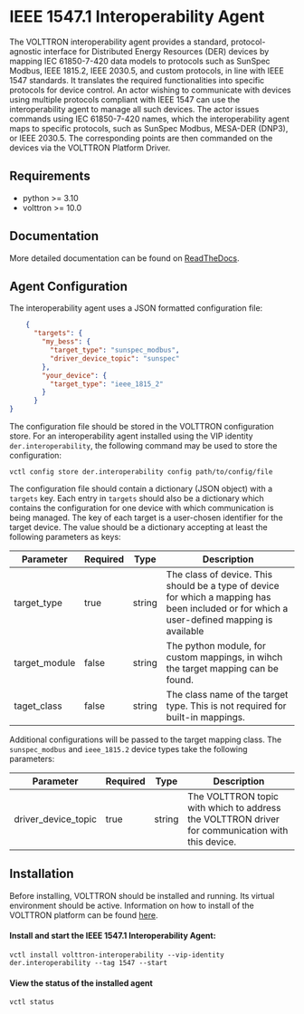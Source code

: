 # IEEE 1547.1 Interoperability Agent

[//]: # (![Eclipse VOLTTRON 10.0.5rc0]&#40;https://img.shields.io/badge/Eclipse%20VOLTTRON-10.0.5rc0-red.svg&#41;)

[//]: # (![Python 3.10]&#40;https://img.shields.io/badge/python-3.10-blue.svg&#41;)

[//]: # (![Python 3.11]&#40;https://img.shields.io/badge/python-3.11-blue.svg&#41;)

[//]: # ([![pypi version]&#40;https://img.shields.io/pypi/v/volttron-interoperability.svg&#41;]&#40;https://pypi.org/project/volttron-interoperability/&#41;)

[//]: # ()
[//]: # (Main branch tests:&nbsp;&nbsp;&nbsp;&nbsp;&nbsp;&nbsp;&nbsp; [![Main Branch Passing?]&#40;https://github.com/eclipse-volttron/volttron-interoperability/actions/workflows/run-tests.yml/badge.svg?branch=main&#41;]&#40;https://github.com/eclipse-volttron/volttron-interoperability/actions/workflows/run-tests.yml&#41;)

[//]: # ()
[//]: # (Develop branch tests:&nbsp;&nbsp; [![Develop Branch Passing?]&#40;https://github.com/eclipse-volttron/volttron-interoperability/actions/workflows/run-tests.yml/badge.svg?branch=develop&#41;]&#40;https://github.com/eclipse-volttron/volttron-interoperability/actions/workflows/run-tests.yml&#41;)

The VOLTTRON interoperability agent provides a standard, protocol-agnostic interface for
Distributed Energy Resources (DER) devices by mapping IEC 61850-7-420 data models to protocols such as SunSpec Modbus,
IEEE 1815.2, IEEE 2030.5, and custom protocols, in line with IEEE 1547 standards.
It translates the required functionalities into specific protocols for device control.
An actor wishing to communicate with devices using multiple protocols
compliant with IEEE 1547 can use the interoperability agent to manage all such devices.
The actor issues commands using IEC 61850-7-420 names, which the interoperability agent maps to specific protocols,
such as SunSpec Modbus, MESA-DER (DNP3), or IEEE 2030.5. The corresponding points are then commanded on the devices
via the VOLTTRON Platform Driver.

## Requirements

* python >= 3.10
* volttron >= 10.0 

## Documentation

More detailed documentation can be found on
[ReadTheDocs](https://eclipse-volttron.readthedocs.io/en/latest/external-docs/volttron-interoperability/index.html).

## Agent Configuration

The interoperability agent uses a JSON formatted configuration file:

```json
    {
      "targets": {
        "my_bess": {
          "target_type": "sunspec_modbus",
          "driver_device_topic": "sunspec"
        },
        "your_device": {
          "target_type": "ieee_1815_2"
        }
      }
} 
```

The configuration file should be stored in the VOLTTRON
configuration store. For an interoperability agent installed using the VIP identity
`der.interoperability`, the following command may be used to store the configuration:

```shell
vctl config store der.interoperability config path/to/config/file
```

The configuration file should contain a dictionary (JSON object) with a `targets` key. Each entry in `targets`
should also be a dictionary which contains the configuration for one device with which communication is being
managed. The key of each target is a user-chosen identifier for the target device. The value should be a dictionary
accepting at least the following parameters as keys:

| Parameter      | Required  | Type   | Description                                                                                                                                 |
|----------------|-----------|--------|---------------------------------------------------------------------------------------------------------------------------------------------|
| target_type    | true      | string | The class of device. This should be a type of device for which a mapping has been included or for which a user-defined mapping is available |
| target_module  | false     | string | The python module, for custom mappings, in wihch the target mapping can be found.                                                           |
| taget_class    | false     | string | The class name of the target type. This is not required for built-in mappings.                                                              | 

Additional configurations will be passed to the target mapping class. The `sunspec_modbus` and `ieee_1815.2` device types take the following parameters:

| Parameter           | Required | Type   | Description                                                                                      |
|---------------------|----------|--------|--------------------------------------------------------------------------------------------------|
| driver_device_topic | true     | string | The VOLTTRON topic with which to address the VOLTTRON driver for communication with this device. |


## Installation

Before installing, VOLTTRON should be installed and running.  Its virtual environment should be active.
Information on how to install of the VOLTTRON platform can be found
[here](https://github.com/eclipse-volttron/volttron-core).

#### Install and start the IEEE 1547.1 Interoperability Agent:

```shell
vctl install volttron-interoperability --vip-identity der.interoperability --tag 1547 --start
```

#### View the status of the installed agent

```shell
vctl status
```
